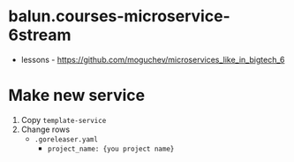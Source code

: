 # balun.courses-microservice-6stream
- lessons - https://github.com/moguchev/microservices_like_in_bigtech_6

# Make new service
1. Copy `template-service`
2. Change rows
   - `.goreleaser.yaml`
     - `project_name: {you project name}`
